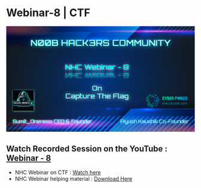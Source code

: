 # Webinar-8 | CTF
![](https://github.com/N00B-HACK3RS-COMMUNITY/Webinar---8-CTF/blob/master/NHC.png)  

## Watch Recorded Session on the YouTube : [Webinar - 8](https://youtu.be/SYe6WwR9ChI) 

- NHC Webinar on CTF : [Watch here](https://youtu.be/SYe6WwR9ChI)
- NHC Webinar helping material : [Download Here](https://github.com/N00B-HACK3RS-COMMUNITY/Webinar---8-CTF/blob/master/Webinar%20-%208%20CTF.pdf)
